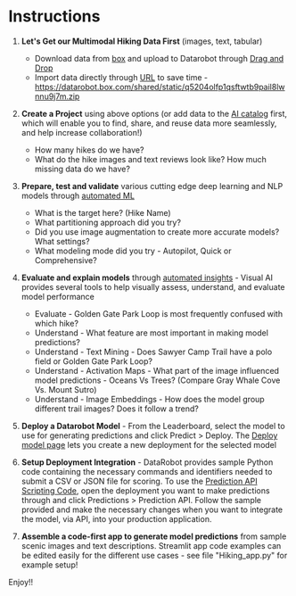 # Instructions

1. **Let's Get our Multimodal Hiking Data First** (images, text, tabular) 
      - Download data from [box](https://datarobot.box.com/shared/static/q5204olfp1qsftwtb9pail8lwnnu9j7m.zip) and upload to Datarobot through [Drag and Drop](https://docs.datarobot.com/en/docs/data/import-data/import-to-dr.html#drag-and-drop)
      - Import data directly through [URL](https://docs.datarobot.com/en/docs/data/import-data/import-to-dr.html#import-a-dataset-from-a-url) to save time - https://datarobot.box.com/shared/static/q5204olfp1qsftwtb9pail8lwnnu9j7m.zip
3. **Create a Project** using above options (or add data to the [AI catalog](https://docs.datarobot.com/en/docs/data/import-data/catalog.html) first, which will enable you to find, share, and reuse data more seamlessly, and help increase collaboration!)
      - How many hikes do we have?
      - What do the hike images and text reviews look like? How much missing data do we have?
4. **Prepare, test and validate** various cutting edge deep learning and NLP models through [automated ML]( https://docs.datarobot.com/en/docs/modeling/build-models/build-basic/model-data.html)
      - What is the target here? (Hike Name)
      - What partitioning approach did you try?
      - Did you use image augmentation to create more accurate models? What settings?
      - What modeling mode did you try - Autopilot, Quick or Comprehensive?

4. **Evaluate and explain models** through [automated insights](https://docs.datarobot.com/en/docs/modeling/special-workflows/visual-ai/vai-insights.html) - Visual AI provides several tools to help visually assess, understand, and evaluate model performance
      - Evaluate - Golden Gate Park Loop is most frequently confused with which hike?
      - Understand - What feature are most important in making model predictions?
      - Understand - Text Mining - Does Sawyer Camp Trail have a polo field or Golden Gate Park Loop?
      - Understand - Activation Maps - What part of the image influenced model predictions - Oceans Vs Trees? (Compare Gray Whale Cove Vs. Mount Sutro)
      - Understand - Image Embeddings - How does the model group different trail images? Does it follow a trend?
5. **Deploy a Datarobot Model** - From the Leaderboard, select the model to use for generating predictions and click Predict > Deploy. The [Deploy model page](https://docs.datarobot.com/en/docs/mlops/deployment/deploy-methods/deploy-model.html) lets you create a new deployment for the selected model
6. **Setup Deployment Integration** - DataRobot provides sample Python code containing the necessary commands and identifiers needed to submit a CSV or JSON file for scoring. To use the [Prediction API Scripting Code](https://docs.datarobot.com/en/docs/mlops/deployment/deploy-pred/code-py.html), open the deployment you want to make predictions through and click Predictions > Prediction API. Follow the sample provided and make the necessary changes when you want to integrate the model, via API, into your production application.
7. **Assemble a code-first app to generate model predictions** from sample scenic images and text descriptions. Streamlit app code examples can be edited easily for the different use cases - see file "Hiking_app.py" for example setup!

Enjoy!!
